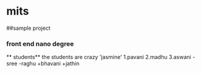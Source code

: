 # mits
##sample project
### front end nano degree
** students**
the students are crazy
 'jasmine'
 1.pavani
 2.madhu
 3.aswani
   -sree
   -raghu
   +bhavani
   +jathin
